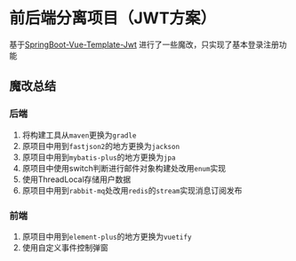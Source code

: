 # 前后端分离项目（JWT方案）
基于[SpringBoot-Vue-Template-Jwt](https://github.com/itbaima-study/SpringBoot-Vue-Template-Jwt)
进行了一些魔改，只实现了基本登录注册功能

## 魔改总结

### 后端
1. 将构建工具从`maven`更换为`gradle`
2. 原项目中用到`fastjson2`的地方更换为`jackson`
3. 原项目中用到`mybatis-plus`的地方更换为`jpa`
4. 原项目中使用switch判断进行邮件对象构建处改用`enum`实现
5. 使用ThreadLocal存储用户数据
6. 原项目中用到`rabbit-mq`处改用`redis`的`stream`实现消息订阅发布

### 前端
1. 原项目中用到`element-plus`的地方更换为`vuetify`
2. 使用自定义事件控制弹窗